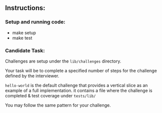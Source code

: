 ## Instructions:
### Setup and running code:
- make setup
- make test
### Candidate Task:

Challenges are setup under the `lib/challenges` directory.

Your task will be to complete a specified number of steps for the challenge defined by the interviewer.

`hello-world` is the default challenge that provides a vertical slice as an example of a full implementation.
it contains a file where the challenge is completed & test coverage under `tests/lib/`

You may follow the same pattern for your challenge.
